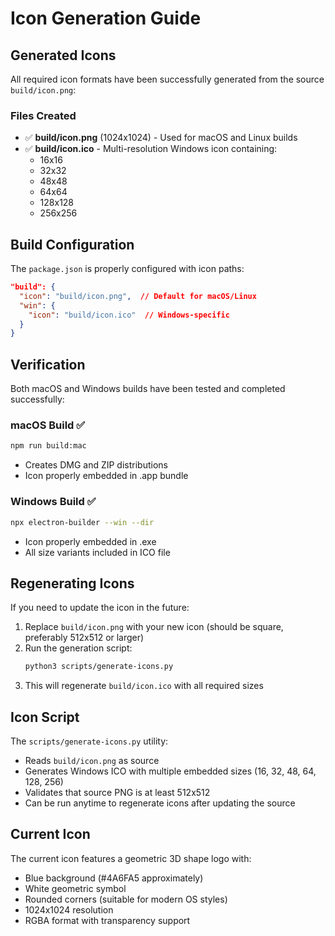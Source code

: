 # Icon Generation Guide

## Generated Icons

All required icon formats have been successfully generated from the source `build/icon.png`:

### Files Created
- ✅ **build/icon.png** (1024x1024) - Used for macOS and Linux builds
- ✅ **build/icon.ico** - Multi-resolution Windows icon containing:
  - 16x16
  - 32x32
  - 48x48
  - 64x64
  - 128x128
  - 256x256

## Build Configuration

The `package.json` is properly configured with icon paths:

```json
"build": {
  "icon": "build/icon.png",  // Default for macOS/Linux
  "win": {
    "icon": "build/icon.ico"  // Windows-specific
  }
}
```

## Verification

Both macOS and Windows builds have been tested and completed successfully:

### macOS Build ✅
```bash
npm run build:mac
```
- Creates DMG and ZIP distributions
- Icon properly embedded in .app bundle

### Windows Build ✅
```bash
npx electron-builder --win --dir
```
- Icon properly embedded in .exe
- All size variants included in ICO file

## Regenerating Icons

If you need to update the icon in the future:

1. Replace `build/icon.png` with your new icon (should be square, preferably 512x512 or larger)
2. Run the generation script:
   ```bash
   python3 scripts/generate-icons.py
   ```
3. This will regenerate `build/icon.ico` with all required sizes

## Icon Script

The `scripts/generate-icons.py` utility:
- Reads `build/icon.png` as source
- Generates Windows ICO with multiple embedded sizes (16, 32, 48, 64, 128, 256)
- Validates that source PNG is at least 512x512
- Can be run anytime to regenerate icons after updating the source

## Current Icon

The current icon features a geometric 3D shape logo with:
- Blue background (#4A6FA5 approximately)
- White geometric symbol
- Rounded corners (suitable for modern OS styles)
- 1024x1024 resolution
- RGBA format with transparency support

